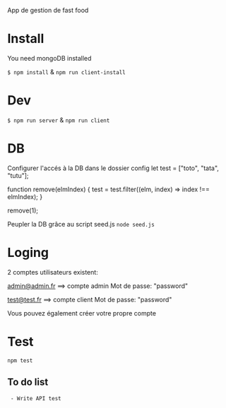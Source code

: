 App de gestion de fast food

# Install

You need mongoDB installed

`$ npm install` & `npm run client-install`

# Dev

`$ npm run server` & `npm run client`

# DB

Configurer l'accés à la DB dans le dossier config
let test = ["toto", "tata", "tutu"];

function remove(elmIndex) {
test = test.filter((elm, index) => index !== elmIndex);
}

remove(1);

Peupler la DB grâce au script seed.js
`node seed.js`

# Loging

2 comptes utilisateurs existent:

admin@admin.fr ==> compte admin
Mot de passe: "password"

test@test.fr ==> compte client
Mot de passe: "password"

Vous pouvez également créer votre propre compte

# Test

`npm test`

## To do list

     - Write API test
